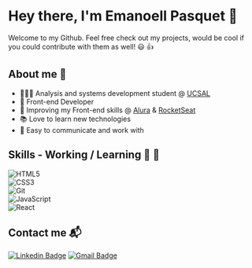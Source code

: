 # Hey there, I'm Emanoell Pasquet 👋

 Welcome to my Github. Feel free check out my projects, would be cool if you could contribute with them as well! 😃 👍



## About me 👨


* 👨🏻‍🎓 Analysis and systems development student @ [UCSAL](https://www.ucsal.br/)
* 🚧 Front-end Developer
* 🌱 Improving my Front-end skills @ [Alura](https://www.alura.com.br/) & [RocketSeat](https://rocketseat.com.br/)
* 📚 Love to learn new technologies
* 👯 Easy to communicate and work with
  

## Skills - Working / Learning 🎯 🚀

![HTML5](https://img.shields.io/badge/HTML5-orange?style=for-the-badge&logo=html5)<br/>
![CSS3](https://img.shields.io/badge/CSS3-blue?style=for-the-badge&logo=css3)<br/>
![Git](https://img.shields.io/badge/Git-lightgray?style=for-the-badge&logo=git)<br/>
![JavaScript](https://img.shields.io/badge/JavaScript-yellow?style=for-the-badge&logo=javascript)<br/>
![React](https://img.shields.io/badge/React-blueviolet?style=for-the-badge&logo=react)




## Contact me  	📬 

 [![Linkedin Badge](https://img.shields.io/badge/-LinkedIn-blue?style=flat-square&logo=Linkedin&logoColor=white&link=https://www.linkedin.com/in/emmanoell-pasquet-35b791174//)](https://www.linkedin.com/in/emmanoell-pasquet-35b791174/) 
[![Gmail Badge](https://img.shields.io/badge/Gmail-c14438?style=flat-square&logo=Gmail&logoColor=white&link=mailto:emanoell.pasquet@gmail.com)](mailto:emanoell.pasquet@gmail.com)
